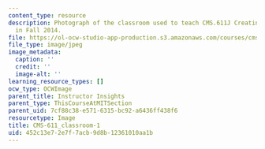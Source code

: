 ```yaml
---
content_type: resource
description: Photograph of the classroom used to teach CMS.611J Creating Video Games
  in Fall 2014.
file: https://ol-ocw-studio-app-production.s3.amazonaws.com/courses/cms-611j-creating-video-games-fall-2014/452c13e72e7f7acb9d8b12361010aa1b_CMS-611_classroom-1.jpg
file_type: image/jpeg
image_metadata:
  caption: ''
  credit: ''
  image-alt: ''
learning_resource_types: []
ocw_type: OCWImage
parent_title: Instructor Insights
parent_type: ThisCourseAtMITSection
parent_uid: 7cf88c38-e571-6315-bc92-a6436ff438f6
resourcetype: Image
title: CMS-611_classroom-1
uid: 452c13e7-2e7f-7acb-9d8b-12361010aa1b
---
```


